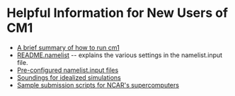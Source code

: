 # Helpful Information for New Users of CM1

- [A brief summary of how to run cm1](users_guide.md)
- [README.namelist](README.namelist.md) -- explains the various settings in the namelist.input file.
- [Pre-configured namelist.input files](run/config_files/README.md)
- [Soundings for idealized simulations](soundings.md)
- [Sample submission scripts for NCAR's supercomputers](scripts.md)
